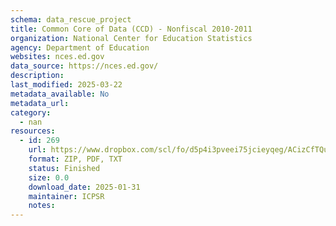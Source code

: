 ```yaml
---
schema: data_rescue_project 
title: Common Core of Data (CCD) - Nonfiscal 2010-2011
organization: National Center for Education Statistics
agency: Department of Education
websites: nces.ed.gov
data_source: https://nces.ed.gov/
description: 
last_modified: 2025-03-22
metadata_available: No
metadata_url: 
category:
  - nan 
resources:
  - id: 269
    url: https://www.dropbox.com/scl/fo/d5p4i3pveei75jcieyqeg/ACizCfTQu-dEFu9cF1mVY3U?rlkey=det221bko2563b83104o0h0nl&dl=0
    format: ZIP, PDF, TXT
    status: Finished
    size: 0.0
    download_date: 2025-01-31
    maintainer: ICPSR
    notes: 
---
```

